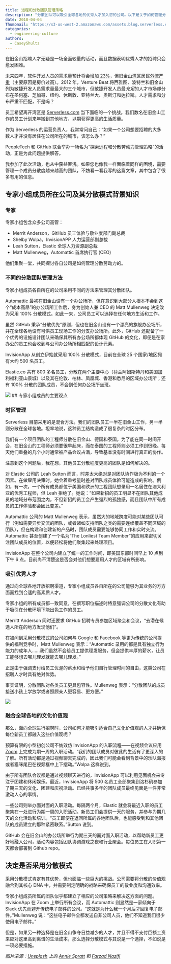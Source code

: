 ```yaml
---
title: 远程和分散团队管理策略
description: "分散团队可以吸引全球各地的优秀人才加入您的公司。以下是关于如何管理分散团队的一些经验和方法指导。"
date: 2018-04-04
Thumbnail: "https://s3-us-west-2.amazonaws.com/assets.blog.serverless.com/Casey's+Blog+Posts/remote-worker-small.jpg"
categories:
  - engineering-culture
authors:
  - CaseyShultz
---
```


在旧金山招聘人才无疑是一场全面较量的活动，而且数据表明优秀人才的招聘只会愈发困难。

未来四年，软件开发人员的需求量预计将会[增加 23%](https://www.bls.gov/ooh/computer-and-information-technology/software-developers.htm)，但[旧金山湾区居民外流严重](http://sanfrancisco.cbslocal.com/2018/02/08/san-francisco-bay-area-mass-exodus-residents/)（主要原因是房价过高）。2012 年，Venture Beat 将西雅图、波特兰和旧金山列为敏捷开发人员需求量最大的三个城市，但敏捷开发人员最*充足*的人才市场却分布在圣何塞、芝加哥、纽约、休斯敦、亚特兰大、奥斯汀和达拉斯。人才需求和分布严重不匹配，不是吗？

员工希望离开湾区是 [Serverless.com](https://serverless.com/) 当下面临的一个挑战。我们数名在旧金山工作的员工计划来年搬到其他地方，以期获得更高的生活质量。

作为 Serverless 的运营负责人，我常常问自己：“如果一个公司想要招聘的大多数人才并没有居住在公司所在的城市，该怎么办？”

PeopleTech 和 GitHub 联合举办一场名为“探索远程和分散劳动力管理策略”的活动，正是为此问题提供解答。

我参加了此次活动，也从中获益匪浅。如果您也像我一样面临着同样的困境，需要管理一个成员分散度越来越高的团队，不妨看一看我写的这篇文章，其中包含了很多有用的信息。

## 专家小组成员所在公司及其分散模式背景知识

### 专家

专家小组包含众多公司高管：

- Merrit Anderson，GitHub 员工体验与敬业度部门副总裁
- Shelby Wolpa，InvisionAPP 人力运营部副总裁
- Leah Sutton，Elastic 全球人力资源副总裁
- Matt Mullenweg，Automattic 首席执行官 (CEO)

他们集聚一堂，共同探讨各自公司是如何管理分散劳动力的。

### 不同的分散团队管理方法

专家小组成员各自所在的公司采用不同的方法来管理其分散团队。

Automattic 最初在旧金山设有一个办公场所，但在意识到大部分人根本不会到这个“成本高昂”的办公场所工作后，身为创始人兼 CEO 的 Matt Mullenweg 决定改为采用 100% 分散模式。如此一来，公司员工可以选择在任何地方生活和工作。

虽然 GitHub 秉承“分散优先”原则，但也在旧金山设有一个漂亮的旗舰办公场所，并在全球各地设有可供员工现场工作的分支办公场所。此外，GitHub 还配备了一个优秀的设施设计团队来确保其所有办公场所都体现 GitHub 的文化，即便是在家办公的员工也会收到与公司办公场所相匹配的设计元素。

InvisionApp 从创立伊始就采用 100% 分散模式，目前在全球 25 个国家/地区拥有大约 500 名员工。

Elastic.co 共有 800 多名员工，分散在两个主要中心（荷兰阿姆斯特丹和美国加利福利亚山景城）以及其在伦敦、柏林、凤凰城、香港和悉尼的区域办公场所；还有 100% 分散的团队成员，不会到任何办公场所坐班。

<image src="https://s3-us-west-2.amazonaws.com/assets.blog.serverless.com/Casey's+Blog+Posts/computer-with-code.jpg">
## 专家小组成员的主要观点

### 时区管理

Serverless 目前采用的是混合方法。我们的团队员工一半在旧金山工作，另一半则分散在全球各地。坦率地说，这种员工结构造成了很复杂的时区分布。

我们有一个项目团队的工程师分散在旧金山、德国和泰国。为了能在同一时间开会，在旧金山的工程师必须要很早起床，而在泰国的工程师则必须工作到很晚。每天他们重叠的几个小时通常被产品会议占满，导致基本没有时间进行真正的协作。

注意到这个问题后，我在想，其他员工分散程度更高的团队是如何解决的。

对 Elastic 公司的 Leah Sutton 而言，时差太大绝对是对团队协作极为不利的一个因素。在做雇用决策时，她会着重考量时差对团队成员体验可能造成的影响。例如，有一次，一个所有成员都位于美国和欧洲的工程团队想录用一名居住在澳大利亚的优秀工程师，但 Leah 拒绝了。她说：“如果新招的员工明显不在团队其他成员的地域分布范围之内，不但新招的员工会产生强烈的孤独感，而且团队中所有成员的工作体验都会因此变差。”

Automattic 公司的 Matt Mullenweg 表示，虽然大的地域跨度可能对某些团队可行（例如需要异步交流的团队，或者诸如支持团队之类的需要连续覆盖不同区域的团队），但在构建和创建新的产品时，团队成员需要能够协同工作和实时交流。Automattic 甚至创建了一个名为“The Lonliest Team Member”的应用来密切关注团队成员的位置，以便轻松将他们聚集起来处理项目。

InvisionApp 在整个公司内建立了统一的工作时间，即美国东部时间早上 10 点到下午 6 点。目前尚不清楚这是否会对他们想要雇用人才的区域有所影响。

### 吸引优秀人才

通过向全球各地开放招聘渠道，专家小组成员各自所在的公司能够为其业务的方方面面找到合适的高素质人才。

专家小组的所有成员都一致同意，在撰写职位描述时特意强调公司的分散文化有助于吸引在分散环境下能出色工作的员工。

Merritt Anderson 同时还要求 GitHub 招聘专员参加区域聚会和会议，“去潜在候选人所在的地方发现他们”。

在被问到采用分散模式的公司如何与 Google 和 Facebook 等更为传统的公司提供的福利竞争时，Matt Mullenweg 表示：“Automattic 录用的都是具有独立行为能力的成年人……我们虽然不会给员工提供理发服务，但会提供丰厚的薪水，让员工能够想去哪儿理发就能去哪儿理发。”

正是由于强调支付给员工优渥的薪水和给予他们自行管理时间的自由，这类公司在招聘人才时具有绝对优势。

事实证明，分散团队对各类员工更具包容性。Mullenweg 表示：“分散团队的成员接送小孩上学放学或者照顾亲人更容易、更方便。”

<image src="https://s3-us-west-2.amazonaws.com/assets.blog.serverless.com/Casey's+Blog+Posts/team-working-at-table.jpg">

### 融合全球各地的文化价值观

那么，面向全球进行招聘时，公司如何才能吸引适合自己文化价值观的人才并确保每位新员工都融入这些价值观呢？

预算有限的小型初创公司不妨效仿 InvisionApp 的入职流程——在视频会议应用 [Zoom](https://zoom.us/) 上完成为期一周的入职活动。“我们的团队成员对彼此的生活有了更深入的了解。所有活动都是通过视频聊天完成的，因此我们可能会看到背景中的乐队海报或者猫咪尾巴在视频框中上下摆动。”Wolpa 这样说到。

由于所有团队会议都是通过视频聊天进行的，InvisionApp 可以利用见面机会来专注于团建和休闲娱乐。最近，InvisionApp 将 500 名员工全部聚集到洛杉矶参加了期三天的文化、团建和庆祝活动。已经共事多年的团队成员最终见面是一件非常激动人心的事情。

一些公司则举办面对面的入职活动。每隔两个月，Elastic 就会将最近入职的员工聚集在一处进行为期一周的入职活动。新员工们会提供一天的服务，并参与为期几天的文化活动和培训。“员工即便在返回所属的各地团队后，也能感受到和其他团队的成员建立的那种紧密联系。”Sutton 说到。

GitHub 会在旧金山的办公场所举行为期三天的面对面入职活动，以帮助新员工更好地融入公司，活动内容包括团队协调游戏之夜和行业聚会。每位员工在入职第一天都会部署到 Github repo。

## 决定是否采用分散模式

采用分散模式肯定有其优势，但也面临一些巨大的挑战。公司需要将分散的价值观融合到其核心 DNA 中，并需要制定明确的战略来确保员工的敬业度和沟通效率。

专家小组成员所属的团队似乎都建立了相应的公司策略来解决这方面的问题。InvisionApp 在 Zoom 上举行所有会议，而 Automattic 则显然是一家倾向于 Slack 优先而避开传统电子邮件的公司。“这就是为什么我一个月后才回复电子邮件。”Mullenweg 说：“这些电子邮件全都发送自非公司人员，他们不知道我们很少使用电子邮件。”

但是，如果另一种选择是在旧金山争夺日益减少的人才，并且不得不支付巨额工资来应对这里高到离谱的生活成本，那么选择分散模式与其说是一个选择，不如说是一项必要措施。

*图片来源：[Unsplash](https://unsplash.com/) 上的 [Annie Spratt](https://unsplash.com/photos/g9KFpAfQ5bc?utm_source=unsplash&utm_medium=referral&utm_content=creditCopyText) 和 [Farzad Nazifi](https://unsplash.com/photos/p-xSl33Wxyc?utm_source=unsplash&utm_medium=referral&utm_content=creditCopyText)*
